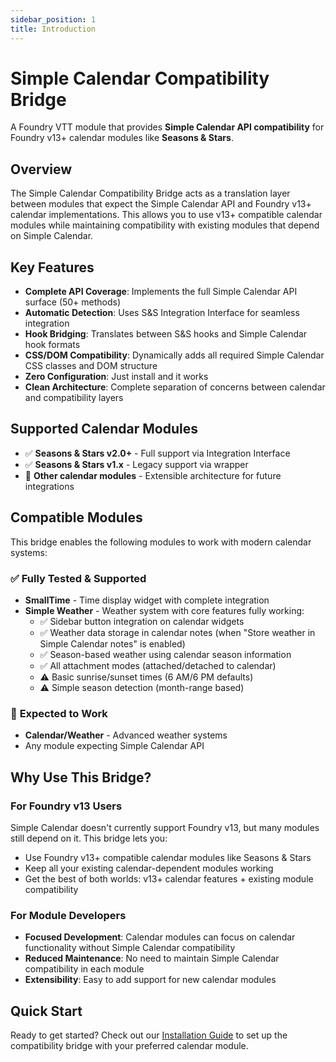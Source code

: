 ```yaml
---
sidebar_position: 1
title: Introduction
---
```


# Simple Calendar Compatibility Bridge

A Foundry VTT module that provides **Simple Calendar API compatibility** for Foundry v13+ calendar modules like **Seasons & Stars**.

## Overview

The Simple Calendar Compatibility Bridge acts as a translation layer between modules that expect the Simple Calendar API and Foundry v13+ calendar implementations. This allows you to use v13+ compatible calendar modules while maintaining compatibility with existing modules that depend on Simple Calendar.

## Key Features

- **Complete API Coverage**: Implements the full Simple Calendar API surface (50+ methods)
- **Automatic Detection**: Uses S&S Integration Interface for seamless integration
- **Hook Bridging**: Translates between S&S hooks and Simple Calendar hook formats
- **CSS/DOM Compatibility**: Dynamically adds all required Simple Calendar CSS classes and DOM structure
- **Zero Configuration**: Just install and it works
- **Clean Architecture**: Complete separation of concerns between calendar and compatibility layers

## Supported Calendar Modules

- ✅ **Seasons & Stars v2.0+** - Full support via Integration Interface
- ✅ **Seasons & Stars v1.x** - Legacy support via wrapper
- 🔄 **Other calendar modules** - Extensible architecture for future integrations

## Compatible Modules

This bridge enables the following modules to work with modern calendar systems:

### ✅ **Fully Tested & Supported**
- **SmallTime** - Time display widget with complete integration
- **Simple Weather** - Weather system with core features fully working:
  - ✅ Sidebar button integration on calendar widgets
  - ✅ Weather data storage in calendar notes (when "Store weather in Simple Calendar notes" is enabled)
  - ✅ Season-based weather using calendar season information
  - ✅ All attachment modes (attached/detached to calendar)
  - ⚠️ Basic sunrise/sunset times (6 AM/6 PM defaults)
  - ⚠️ Simple season detection (month-range based)

### 🔄 **Expected to Work**
- **Calendar/Weather** - Advanced weather systems
- Any module expecting Simple Calendar API

## Why Use This Bridge?

### For Foundry v13 Users

Simple Calendar doesn't currently support Foundry v13, but many modules still depend on it. This bridge lets you:

- Use Foundry v13+ compatible calendar modules like Seasons & Stars  
- Keep all your existing calendar-dependent modules working
- Get the best of both worlds: v13+ calendar features + existing module compatibility

### For Module Developers

- **Focused Development**: Calendar modules can focus on calendar functionality without Simple Calendar compatibility
- **Reduced Maintenance**: No need to maintain Simple Calendar compatibility in each module
- **Extensibility**: Easy to add support for new calendar modules

## Quick Start

Ready to get started? Check out our [Installation Guide](installation.md) to set up the compatibility bridge with your preferred calendar module.